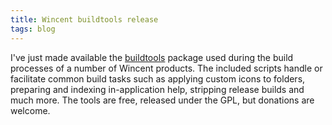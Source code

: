 ```yaml
---
title: Wincent buildtools release
tags: blog
---
```


I've just made available the [buildtools](http://wincent.dev/a/products/buildtools/) package used during the build processes of a number of Wincent products. The included scripts handle or facilitate common build tasks such as applying custom icons to folders, preparing and indexing in-application help, stripping release builds and much more. The tools are free, released under the GPL, but donations are welcome.
